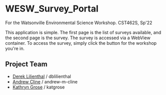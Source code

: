 # WESW_Survey_Portal
For the Watsonville Environmental Science Workshop. CST462S, Sp'22

This application is simple. The first page is the list of surveys available, and the second page is the survey.
The survey is accessed via a WebView container. To access the survey, simply click the button for the workshop you're in.

## Project Team
- [Derek Lilienthal](https://github.com/dblilienthal) / dblilienthal
- [Andrew Cline](https://github.com/andrew-m-cline) / andrew-m-cline
- [Kathryn Grose](https://github.com/katgrose) / katgrose
